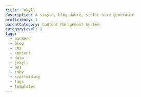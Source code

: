 ```yaml
---
title: Jekyll
description: A simple, blog-aware, static site generator.
proficiency: 1
parentCategory: Content Management System
categoryLevel: 1
tags:
  - backend
  - blog
  - cms
  - content
  - data
  - jekyll
  - oss
  - ruby
  - scaffolding
  - tags
  - templates
---
```

